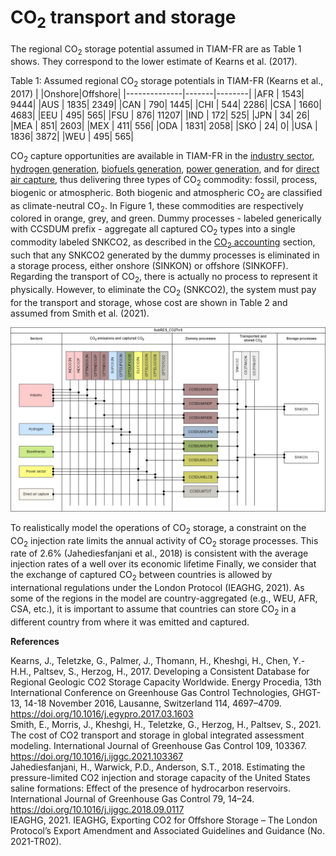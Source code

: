 # CO<sub>2</sub> transport and storage

The regional CO<sub>2</sub> storage potential assumed in TIAM-FR are as Table 1 shows. They correspond to the lower estimate of Kearns et al. (2017).

Table 1: Assumed regional CO<sub>2</sub> storage potentials in TIAM-FR (Kearns et al., 2017)
|              |Onshore|Offshore|
|--------------|-------|--------|
|AFR           |   1543|    9444|
|AUS           |   1835|    2349|
|CAN           |    790|    1445|
|CHI           |    544|    2286|
|CSA           |   1660|    4683|
|EEU           |    495|     565|
|FSU           |    876|   11207|
|IND           |    172|     525|
|JPN           |     34|      26|
|MEA           |    851|    2603|
|MEX           |    411|     556|
|ODA           |   1831|    2058|
|SKO           |     24|       0|
|USA           |   1836|    3872|
|WEU           |    495|     565|

CO<sub>2</sub> capture opportunities are available in TIAM-FR in the [industry sector](/energy-sectors/industry/index.md), [hydrogen generation](/energy-sectors/supply/hydrogen.md), [biofuels generation](/energy-sectors/supply/biofuels.md), [power generation](/energy-sectors/supply/power-sector.md), and for [direct air capture](/backstop/dac.md), thus delivering three types of CO<sub>2</sub> commodity: fossil, process, biogenic or atmospheric. Both biogenic and atmospheric CO<sub>2</sub> are classified as climate-neutral CO<sub>2</sub>. In Figure 1, these commodities are respectively colored in orange, grey, and green. Dummy processes - labeled generically with CCSDUM prefix - aggregate all captured CO<sub>2</sub> types into a single commodity labeled SNKCO2, as described in the [CO<sub>2</sub> accounting](CO2-accounting.md) section, such that any SNKCO2 generated by the dummy processes is eliminated in a storage process, either onshore  (SINKON) or offshore (SINKOFF). Regarding the transport of CO<sub>2</sub>, there is actually no process to represent it physically. However, to eliminate the CO<sub>2</sub> (SNKCO2), the system must pay for the transport and storage, whose cost are shown in Table 2 and assumed from Smith et al. (2021).    

![](SubRES_CO2TnS.png)

To realistically model the operations of CO<sub>2</sub> storage, a constraint on the CO<sub>2</sub> injection rate limits the annual activity of CO<sub>2</sub> storage processes. This rate of 2.6% (Jahediesfanjani et al., 2018) is consistent with the average injection rates of a well over its economic lifetime
Finally, we consider that the exchange of captured CO<sub>2</sub> between countries is allowed by international regulations under the London Protocol (IEAGHG, 2021). As some of the regions in the model are country-aggregated (e.g., WEU, AFR, CSA, etc.), it is important to assume that countries can store CO<sub>2</sub> in a different country from where it was emitted and captured.

**References**

Kearns, J., Teletzke, G., Palmer, J., Thomann, H., Kheshgi, H., Chen, Y.-H.H., Paltsev, S., Herzog, H., 2017. Developing a Consistent Database for Regional Geologic CO2 Storage Capacity Worldwide. Energy Procedia, 13th International Conference on Greenhouse Gas Control Technologies, GHGT-13, 14-18 November 2016, Lausanne, Switzerland 114, 4697–4709. https://doi.org/10.1016/j.egypro.2017.03.1603  
Smith, E., Morris, J., Kheshgi, H., Teletzke, G., Herzog, H., Paltsev, S., 2021. The cost of CO2 transport and storage in global integrated assessment modeling. International Journal of Greenhouse Gas Control 109, 103367. https://doi.org/10.1016/j.ijggc.2021.103367  
Jahediesfanjani, H., Warwick, P.D., Anderson, S.T., 2018. Estimating the pressure-limited CO2 injection and storage capacity of the United States saline formations: Effect of the presence of hydrocarbon reservoirs. International Journal of Greenhouse Gas Control 79, 14–24. https://doi.org/10.1016/j.ijggc.2018.09.0117  
IEAGHG, 2021. IEAGHG, Exporting CO2 for Offshore Storage – The London Protocol’s Export Amendment and Associated Guidelines and Guidance (No. 2021-TR02).
